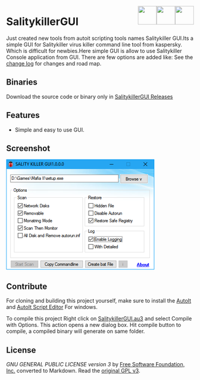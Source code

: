  
 [<img align="right" src="https://cdn.jsdelivr.net/npm/simple-icons@latest/icons/instagram.svg" width="50" height="50" />](http://www.instagram.com/gajjartejas)
 [<img align="right" src="https://cdn.jsdelivr.net/npm/simple-icons@latest/icons/twitter.svg" width="50" height="50" />](http://www.twitter.com/gajjartejas)
 [<img align="right" src="https://cdn.jsdelivr.net/npm/simple-icons@latest/icons/reddit.svg" width="50" height="50" />](http://www.reddit.com/u/gajjartejas)

# SalitykillerGUI
Just created new tools from autoit scripting tools names Salitykiller GUI.Its a simple GUI for Salitykiller virus killer command line tool from kaspersky. Which is difficult for newbies.Here simple GUI is allow to use Salitykiller Console application from GUI. There are few options are added like:
See the [change log](CHANGELOG.md) for changes and road map.

## Binaries
Download the source code or binary only in [SalitykillerGUI Releases](https://github.com/gajjartejas/SalitykillerGUI/releases/latest)

## Features 
- Simple and easy to use GUI.

## Screenshot
![Add new file dialog](screenshot.png)

## Contribute
For cloning and building this project yourself, make sure
to install the
[AutoIt](https://www.autoitscript.com/site/autoit/) 
and
[AutoIt Script Editor](https://www.autoitscript.com/site/autoit-script-editor/downloads/)
For windows.

To compile this project Right click on  [SalitykillerGUI.au3](SalitykillerGUI.au3) and select Compile with Options.
This action opens a new dialog box. Hit compile button to compile, a compiled binary will generate on same folder.

## License
*GNU GENERAL PUBLIC LICENSE version 3* by [Free Software Foundation, Inc.](http://fsf.org/) converted to Markdown.
Read the [original GPL v3](http://www.gnu.org/licenses/).
